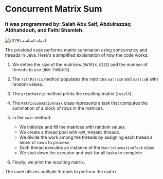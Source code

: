 # Concurrent Matrix Sum

### It was programmed by: Salah Abu Seif, Abdulrazzaq Aldhahdouh, and Fathi Shamleh.

![‏‏لقطة الشاشة (329)](https://github.com/salahsaeed19/ConcurrentMatrixSum/assets/80893300/a62e6064-477c-4b72-b524-8053b4c45478)

The provided code performs matrix summation using concurrency and threads in Java. Here's a simplified explanation of how the code works:

1. We define the size of the matrices (`MATRIX_SIZE`) and the number of threads to use (`NUM_THREADS`).

2. The `fillMatrix` method populates the matrices `matrixA` and `matrixB` with random values.

3. The `printMatrix` method prints the resulting matrix (`result`).

4. The `MatrixSummationTask` class represents a task that computes the summation of a block of rows in the matrices.

5. In the `main` method:
   - We initialize and fill the matrices with random values.
   - We create a thread pool with `NUM_THREADS` threads.
   - We divide the work among the threads by assigning each thread a block of rows to process.
   - Each thread executes an instance of the `MatrixSummationTask` class.
   - We shut down the executor and wait for all tasks to complete.

6. Finally, we print the resulting matrix.

The code utilizes multiple threads to perform the matrix
